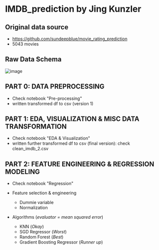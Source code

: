 # IMDB_prediction by Jing Kunzler

## Original data source
* https://github.com/sundeepblue/movie_rating_prediction
* 5043 movies

## Raw Data Schema

![image](https://user-images.githubusercontent.com/34362014/138983758-57e5e3cd-90b1-434c-a28e-75ebe4e1a94f.png)

## PART 0: DATA PREPROCESSING

* Check notebook "Pre-processing"
* written transformed df to csv (version 1)

## PART 1: EDA, VISUALIZATION & MISC DATA TRANSFORMATION

* Check notebook "EDA & Visualization"
* written further transformed df to csv (final version): check clean_imdb_2.csv

## PART 2: FEATURE ENGINEERING & REGRESSION MODELING

* Check notebook "Regression"

* Feature selection & engineering 
    * Dummie variable
    * Normalization

* Algorithms (*evaluator = mean squared error*)
    * KNN (*Okay*)
    * SGD Regressor (*Worst*)
    * Random Forest (*Best*)
    * Gradient Boosting Regressor (*Runner up*)
